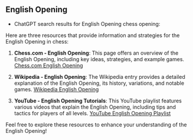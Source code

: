 ## English Opening

 + ChatGPT search results for English Opening chess opening:

Here are three resources that provide information and strategies for the English Opening in chess:

1. **Chess.com - English Opening**: This page offers an overview of the English Opening, including key ideas, strategies, and example games.
   [Chess.com English Opening](https://www.chess.com/openings/English-Opening)

2. **Wikipedia - English Opening**: The Wikipedia entry provides a detailed explanation of the English Opening, its history, variations, and notable games.
   [Wikipedia English Opening](https://en.wikipedia.org/wiki/English_Opening)

3. **YouTube - English Opening Tutorials**: This YouTube playlist features various videos that explain the English Opening, including tips and tactics for players of all levels.
   [YouTube English Opening Playlist](https://www.youtube.com/results?search_query=English+Opening+chess)

Feel free to explore these resources to enhance your understanding of the English Opening!